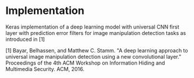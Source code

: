 # Implementation
Keras implementation of a deep learning model with universal CNN first layer with prediction error filters for image manipulation detection tasks as introduced in [1]

[1] Bayar, Belhassen, and Matthew C. Stamm. "A deep learning approach to universal image manipulation detection using a new convolutional layer." Proceedings of the 4th ACM Workshop on Information Hiding and Multimedia Security. ACM, 2016.

